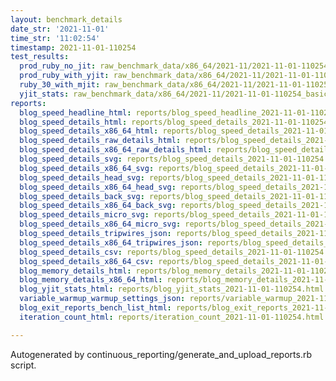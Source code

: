 ```yaml
---
layout: benchmark_details
date_str: '2021-11-01'
time_str: '11:02:54'
timestamp: 2021-11-01-110254
test_results:
  prod_ruby_no_jit: raw_benchmark_data/x86_64/2021-11/2021-11-01-110254_basic_benchmark_prod_ruby_no_jit.json
  prod_ruby_with_yjit: raw_benchmark_data/x86_64/2021-11/2021-11-01-110254_basic_benchmark_prod_ruby_with_yjit.json
  ruby_30_with_mjit: raw_benchmark_data/x86_64/2021-11/2021-11-01-110254_basic_benchmark_ruby_30_with_mjit.json
  yjit_stats: raw_benchmark_data/x86_64/2021-11/2021-11-01-110254_basic_benchmark_yjit_stats.json
reports:
  blog_speed_headline_html: reports/blog_speed_headline_2021-11-01-110254.html
  blog_speed_details_html: reports/blog_speed_details_2021-11-01-110254.html
  blog_speed_details_x86_64_html: reports/blog_speed_details_2021-11-01-110254.x86_64.html
  blog_speed_details_raw_details_html: reports/blog_speed_details_2021-11-01-110254.raw_details.html
  blog_speed_details_x86_64_raw_details_html: reports/blog_speed_details_2021-11-01-110254.x86_64.raw_details.html
  blog_speed_details_svg: reports/blog_speed_details_2021-11-01-110254.svg
  blog_speed_details_x86_64_svg: reports/blog_speed_details_2021-11-01-110254.x86_64.svg
  blog_speed_details_head_svg: reports/blog_speed_details_2021-11-01-110254.head.svg
  blog_speed_details_x86_64_head_svg: reports/blog_speed_details_2021-11-01-110254.x86_64.head.svg
  blog_speed_details_back_svg: reports/blog_speed_details_2021-11-01-110254.back.svg
  blog_speed_details_x86_64_back_svg: reports/blog_speed_details_2021-11-01-110254.x86_64.back.svg
  blog_speed_details_micro_svg: reports/blog_speed_details_2021-11-01-110254.micro.svg
  blog_speed_details_x86_64_micro_svg: reports/blog_speed_details_2021-11-01-110254.x86_64.micro.svg
  blog_speed_details_tripwires_json: reports/blog_speed_details_2021-11-01-110254.tripwires.json
  blog_speed_details_x86_64_tripwires_json: reports/blog_speed_details_2021-11-01-110254.x86_64.tripwires.json
  blog_speed_details_csv: reports/blog_speed_details_2021-11-01-110254.csv
  blog_speed_details_x86_64_csv: reports/blog_speed_details_2021-11-01-110254.x86_64.csv
  blog_memory_details_html: reports/blog_memory_details_2021-11-01-110254.html
  blog_memory_details_x86_64_html: reports/blog_memory_details_2021-11-01-110254.x86_64.html
  blog_yjit_stats_html: reports/blog_yjit_stats_2021-11-01-110254.html
  variable_warmup_warmup_settings_json: reports/variable_warmup_2021-11-01-110254.warmup_settings.json
  blog_exit_reports_bench_list_html: reports/blog_exit_reports_2021-11-01-110254.bench_list.html
  iteration_count_html: reports/iteration_count_2021-11-01-110254.html

---
```

Autogenerated by continuous_reporting/generate_and_upload_reports.rb script.
